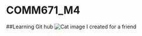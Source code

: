 # COMM671_M4
##Learning Git hub
![Cat image I created for a friend](https://ingridhernandez55.com/Imagesportfolio/MichelleCat.png)
